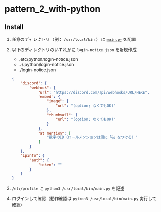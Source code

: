 # pattern_2_with-python

## Install

1. 任意のディレクトリ（例： `/usr/local/bin` ） に [`main.py`](main.py) を配置
2. 以下のディレクトリのいずれかに `login-notice.json` を新規作成
    - /etc/python/login-notice.json
    - ~/.python/login-notice.json
    - ./login-notice.json
    
    ```json
    {
        "discord": {
            "webhook": {
                "url": "https://discord.com/api/webhooks/URL/HERE",
                "embed": {
                    "image": {
                        "url": "(option; なくてもOK)"
                    },
                    "thumbnail": {
                        "url": "(option; なくてもOK)"
                    }
                },
                "at_mention": [
                    "数字のID（ロールメンションは頭に「&」をつける）"
                ]
            }
        },
        "ipinfo": {
            "auth": {
                "token": ""
            }
        }
    }
    ```
3. `/etc/profile` に `python3 /usr/local/bin/main.py` を記述
4. ログインして確認（動作確認は `python3 /usr/local/bin/main.py` 実行して確認）
